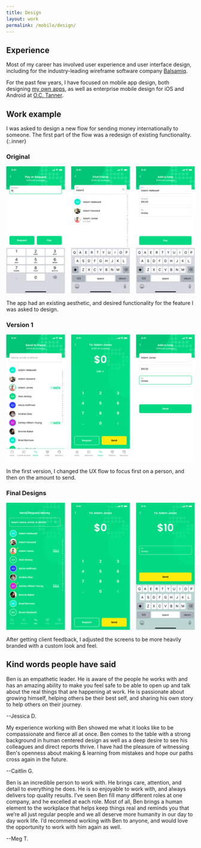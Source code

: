 ```yaml
---
title: Design
layout: work
permalink: /mobile/design/
---
```


## Experience

Most of my career has involved user experience and user interface design, including for the industry-leading wireframe software company [Balsamiq](https://balsamiq.com).

For the past few years, I have focused on mobile app design, both designing [my own apps](/apps/), as well as enterprise mobile design for iOS and Android at [O.C. Tanner](https://www.octanner.com).


## Work example

I was asked to design a new flow for sending money internationally to someone. The first part of the flow was a redesign of existing functionality.
{:.inner}

<div class="entries-grid">
    <div class="entry">
        <h3 class="entry-title">Original</h3>
        <img src="/assets/images/original-design.png" class="entry-image" alt="Original designs">
        <p class="entry-excerpt">The app had an existing aesthetic, and desired functionality for the feature I was asked to design.</p>
    </div>
    <div class="entry">
        <h3 class="entry-title">Version 1</h3>
        <img src="/assets/images/version-one.png" class="entry-image" alt="Design iteration">
        <p class="entry-excerpt">In the first version, I changed the UX flow to focus first on a person, and then on the amount to send.</p>
    </div>
    <div class="entry">
        <h3 class="entry-title">Final Designs</h3>
        <img src="/assets/images/final-design.png" class="entry-image" alt="Final designs">
        <p class="entry-excerpt">After getting client feedback, I adjusted the screens to be more heavily branded with a custom look and feel.</p>
    </div>
</div>


## Kind words people have said

<div class="entries-grid">
    <div class="entry">
        <p>Ben is an empathetic leader. He is aware of the people he works with and has an amazing ability to make you feel safe to be able to open up and talk about the real things that are happening at work. He is passionate about growing himself, helping others be their best self, and sharing his own story to help others on their journey.</p>
        <p class="entry-meta">--Jessica D.</p>
    </div>
    <div class="entry">
        <p>My experience working with Ben showed me what it looks like to be compassionate and fierce all at once. Ben comes to the table with a strong background in human centered design as well as a deep desire to see his colleagues and direct reports thrive. I have had the pleasure of witnessing Ben's openness about making & learning from mistakes and hope our paths cross again in the future.
        </p>        
        <p class="entry-meta">--Caitlin G.</p>
    </div>        
    <div class="entry">
        <p>Ben is an incredible person to work with. He brings care, attention, and detail to everything he does. He is so enjoyable to work with, and always delivers top quality results. I’ve seen Ben fill many different roles at one company, and he excelled at each role. Most of all, Ben brings a human element to the workplace that helps keep things real and reminds you that we’re all just regular people and we all deserve more humanity in our day to day work life. I’d recommend working with Ben to anyone, and would love the opportunity to work with him again as well.</p>
        <p class="entry-meta">--Meg T.</p>
    </div>
</div>
